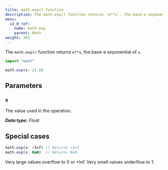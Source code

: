 ```yaml
---
title: math.exp() function
description: The math.exp() function returns `e**x`, the base-e exponential of `x`.
menu:
  v2_0_ref:
    name: math.exp
    parent: Math
weight: 301
---
```


The `math.exp()` function returns `e**x`, the base-e exponential of `x`.

```js
import "math"

math.exp(x: 21.0)
```

## Parameters

### x
The value used in the operation.

_**Data type:** Float_

## Special cases
```js
math.exp(x: +Inf) // Returns +Inf
math.exp(x: NaN)  // Returns NaN
```

Very large values overflow to 0 or +Inf. Very small values underflow to 1.
